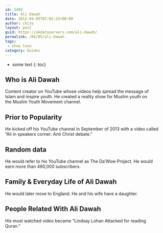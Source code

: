 ```yaml
---
id: 1492
title: Ali Dawah
date: 2012-04-05T07:02:23+00:00
author: chito
layout: post
guid: https://ukdataservers.com/ali-dawah/
permalink: /04/05/ali-dawah
tags:
 - show love
category: Guides
---
```


* some text
{: toc}


## Who is  Ali Dawah
                  
                  
                  
Content creator on YouTube whose videos help spread the message of Islam and inspire youth. He created a reality show for Muslim youth on the Muslim Youth Movement channel. 
                  
                
                
                
## Prior to Popularity 
                  
                  
                  
He kicked off his YouTube channel in September of 2013 with a video called &#8220;Ali in speakers corner: Anti Christ debate.&#8221; 
                  
                
                
                
## Random data 
                  
                  
                  
He would refer to his YouTube channel as The Da&#8217;Wow Project. He would earn more than 460,000 subscribers. 
                  
                
                
                
## Family & Everyday Life of Ali Dawah
                  
                  
                  
He would later move to England. He and his wife have a daughter.
                  
                
                
                
## People Related With  Ali Dawah
                  
                  
                  
His most watched video became &#8220;Lindsay Lohan Attacked for reading Quran.&#8221; 
                  
                
              
            
          
          
          
    
    
  
